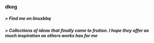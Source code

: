 ### dkeg
##### > Find me on linuxbbq
##### > Collections of ideas that finally came to frution. I hope they offer as much inspiration as others works has for me


